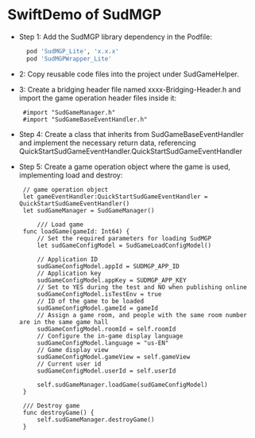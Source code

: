 

# SwiftDemo of SudMGP
- Step 1: Add the SudMGP library dependency in the Podfile:

  ```ruby
    pod 'SudMGP_Lite', 'x.x.x'
    pod 'SudMGPWrapper_Lite'
  ```
- 2: Copy reusable code files into the project under SudGameHelper.
- 3: Create a bridging header file named xxxx-Bridging-Header.h and import the game operation header files inside it:
   ```objc
    #import "SudGameManager.h"
    #import "SudGameBaseEventHandler.h"
   ```
- Step 4: Create a class that inherits from SudGameBaseEventHandler and implement the necessary return data, referencing QuickStartSudGameEventHandler.QuickStartSudGameEventHandler
- Step 5: Create a game operation object where the game is used, implementing load and destroy:

   ```objc
    // game operation object
    let gameEventHandler:QuickStartSudGameEventHandler = QuickStartSudGameEventHandler()
    let sudGameManager = SudGameManager()

        /// Load game
    func loadGame(gameId: Int64) {
        // Set the required parameters for loading SudMGP
        let sudGameConfigModel = SudGameLoadConfigModel()
        
        // Application ID
        sudGameConfigModel.appId = SUDMGP_APP_ID
        // Application key
        sudGameConfigModel.appKey = SUDMGP_APP_KEY
        // Set to YES during the test and NO when publishing online
        sudGameConfigModel.isTestEnv = true
        // ID of the game to be loaded
        sudGameConfigModel.gameId = gameId
        // Assign a game room, and people with the same room number are in the same game hall
        sudGameConfigModel.roomId = self.roomId
        // Configure the in-game display language
        sudGameConfigModel.language = "us-EN"
        // Game display view
        sudGameConfigModel.gameView = self.gameView
        // Current user id
        sudGameConfigModel.userId = self.userId
        
        self.sudGameManager.loadGame(sudGameConfigModel)
    }

    /// Destroy game
    func destroyGame() {
        self.sudGameManager.destroyGame()
    }
   ```